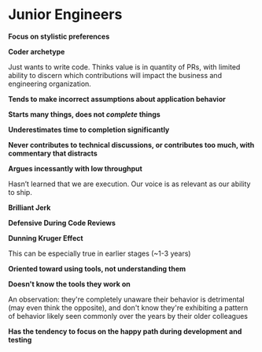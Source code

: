 # Junior Engineers

**Focus on stylistic preferences**

**Coder archetype**

Just wants to write code. Thinks value is in quantity of PRs, with limited ability to discern which contributions will impact the business and engineering organization.

**Tends to make incorrect assumptions about application behavior**

**Starts many things, does not _complete_ things**

**Underestimates time to completion significantly**

**Never contributes to technical discussions, or contributes too much, with commentary that distracts**

**Argues incessantly with low throughput**

Hasn’t learned that we are execution. Our voice is as relevant as our ability to ship.

**Brilliant Jerk**

**Defensive During Code Reviews**

**Dunning Kruger Effect**

This can be especially true in earlier stages (~1-3 years)

**Oriented toward using tools, not understanding them**

**Doesn't know the tools they work on**

An observation: they're completely unaware their behavior is detrimental (may even think the opposite), and don't know they're exhibiting a pattern of behavior likely seen commonly over the years by their older colleagues

**Has the tendency to focus on the happy path during development and testing**